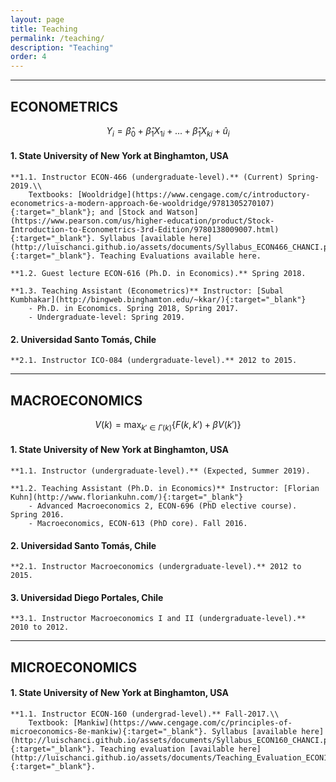 ```yaml
---
layout: page
title: Teaching
permalink: /teaching/
description: "Teaching"
order: 4
---
```


------
## ECONOMETRICS

$$Y_i=\hat{\beta}_0+\hat{\beta}_1X_{1i}+...+\hat{\beta}_1X_{ki}+\hat{u}_i$$


#### 1. State University of New York at Binghamton, USA
    **1.1. Instructor ECON-466 (undergraduate-level).** (Current) Spring-2019.\\
        Textbooks: [Wooldridge](https://www.cengage.com/c/introductory-econometrics-a-modern-approach-6e-wooldridge/9781305270107){:target="_blank"}; and [Stock and Watson](https://www.pearson.com/us/higher-education/product/Stock-Introduction-to-Econometrics-3rd-Edition/9780138009007.html){:target="_blank"}. Syllabus [available here](http://luischanci.github.io/assets/documents/Syllabus_ECON466_CHANCI.pdf){:target="_blank"}. Teaching Evaluations available here.

    **1.2. Guest lecture ECON-616 (Ph.D. in Economics).** Spring 2018.

    **1.3. Teaching Assistant (Econometrics)** Instructor: [Subal Kumbhakar](http://bingweb.binghamton.edu/~kkar/){:target="_blank"}
        - Ph.D. in Economics. Spring 2018, Spring 2017.
        - Undergraduate-level: Spring 2019.


#### 2. Universidad Santo Tomás, Chile
    **2.1. Instructor ICO-084 (undergraduate-level).** 2012 to 2015.


------
## MACROECONOMICS

$$V(k)=\max_{k'\in\Gamma(k)}\{F(k,k')+\beta V(k')\}$$

#### 1. State University of New York at Binghamton, USA
    **1.1. Instructor (undergraduate-level).** (Expected, Summer 2019).

    **1.2. Teaching Assistant (Ph.D. in Economics)** Instructor: [Florian Kuhn](http://www.floriankuhn.com/){:target="_blank"}
        - Advanced Macroeconomics 2, ECON-696 (PhD elective course). Spring 2016.
        - Macroeconomics, ECON-613 (PhD core). Fall 2016.


#### 2. Universidad Santo Tomás, Chile
    **2.1. Instructor Macroeconomics (undergraduate-level).** 2012 to 2015.


#### 3. Universidad Diego Portales, Chile
    **3.1. Instructor Macroeconomics I and II (undergraduate-level).** 2010 to 2012.


------
## MICROECONOMICS

#### 1. State University of New York at Binghamton, USA

    **1.1. Instructor ECON-160 (undergrad-level).** Fall-2017.\\
        Textbook: [Mankiw](https://www.cengage.com/c/principles-of-microeconomics-8e-mankiw){:target="_blank"}. Syllabus [available here](http://luischanci.github.io/assets/documents/Syllabus_ECON160_CHANCI.pdf){:target="_blank"}. Teaching evaluation [available here](http://luischanci.github.io/assets/documents/Teaching_Evaluation_ECON160.pdf){:target="_blank"}.
